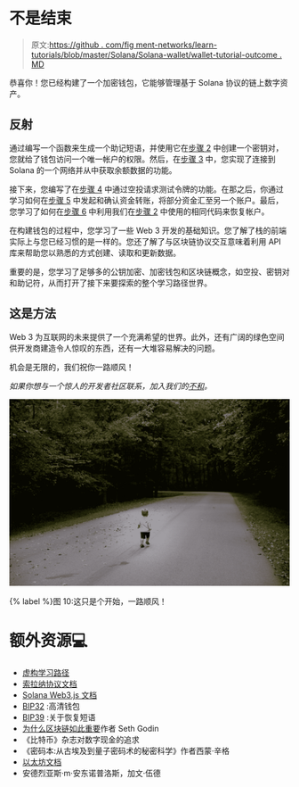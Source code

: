 # 不是结束

> 原文:[https://github . com/fig ment-networks/learn-tutorials/blob/master/Solana/Solana-wallet/wallet-tutorial-outcome . MD](https://github.com/figment-networks/learn-tutorials/blob/master/solana/solana-wallet/wallet-tutorial-conclusion.md)

恭喜你！您已经构建了一个加密钱包，它能够管理基于 Solana 协议的链上数字资产。

## 反射

通过编写一个函数来生成一个助记短语，并使用它在[步骤 2](https://learn.figment.io/tutorials/solana-wallet-step-2) 中创建一个密钥对，您就给了钱包访问一个唯一帐户的权限。然后，在[步骤 3](https://learn.figment.io/tutorials/solana-wallet-step-3) 中，您实现了连接到 Solana 的一个网络并从中获取余额数据的功能。

接下来，您编写了在[步骤 4](https://learn.figment.io/tutorials/solana-wallet-step-4) 中通过空投请求测试令牌的功能。在那之后，你通过学习如何在[步骤 5](https://learn.figment.io/tutorials/solana-wallet-step-5) 中发起和确认资金转账，将部分资金汇至另一个账户。最后，您学习了如何在[步骤 6](https://learn.figment.io/tutorials/solana-wallet-step-6) 中利用我们在[步骤 2](https://learn.figment.io/tutorials/solana-wallet-step-2) 中使用的相同代码来恢复帐户。

在构建钱包的过程中，您学习了一些 Web 3 开发的基础知识。您了解了栈的前端实际上与您已经习惯的是一样的。您还了解了与区块链协议交互意味着利用 API 库来帮助您以熟悉的方式创建、读取和更新数据。

重要的是，您学习了足够多的公钥加密、加密钱包和区块链概念，如空投、密钥对和助记符，从而打开了接下来要探索的整个学习路径世界。

## 这是方法

Web 3 为互联网的未来提供了一个充满希望的世界。此外，还有广阔的绿色空间供开发商建造令人惊叹的东西，还有一大堆容易解决的问题。

机会是无限的，我们祝你一路顺风！

*如果你想与一个惊人的开发者社区联系，加入我们的[不和](https://discord.gg/fszyM7K)。*

[![Figure 10: This is just the beginning, godspeed!](img/2e7a150506c5d92363e7d55883053872.png)](https://raw.githubusercontent.com/figment-networks/learn-tutorials/master/solana/solana-wallet/assets/begin.jpeg)

{% label %}图 10:这只是个开始，一路顺风！

# 额外资源<g-emoji class="g-emoji" alias="computer" fallback-src="https://github.githubassets.cimg/icons/emoji/unicode/1f4bb.png">💻</g-emoji>

*   [虚构学习路径](https://learn.figment.io/)
*   [索拉纳协议文档](https://docs.solana.com/developing/programming-model/overview)
*   [Solana Web3.js 文档](https://solana-labs.github.io/solana-web3.js/)
*   [BIP32](https://github.com/bitcoin/bips/blob/master/bip-0032.mediawiki) :高清钱包
*   [BIP39](https://github.com/bitcoin/bips/blob/master/bip-0039.mediawiki) :关于恢复短语
*   [为什么区块链如此重要](https://seths.blog/2021/05/why-the-blockchain-matters/)作者 Seth Godin
*   《比特币》杂志对数字现金的追求
*   《密码本:从古埃及到量子密码术的秘密科学》作者西蒙·辛格
*   [以太坊文档](https://ethereum.org/en/developers/docs/intro-to-ethereum/)
*   安德烈亚斯·m·安东诺普洛斯，加文·伍德